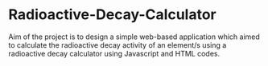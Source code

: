 # Radioactive-Decay-Calculator

Aim of the project is to design a simple web-based application which aimed to calculate the radioactive decay activity of an element/s using a radioactive decay calculator using Javascript and HTML codes.
